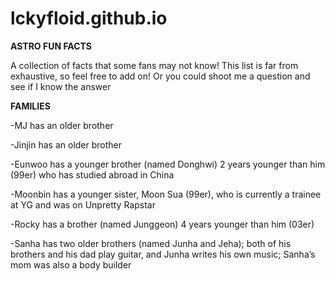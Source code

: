 # lckyfloid.github.io
**ASTRO FUN FACTS** 

A collection of facts that some fans may not know! This list is far from exhaustive, so feel free to add on! Or you could shoot me a question and see if I know the answer
>
**FAMILIES**

-MJ has an older brother

-Jinjin has an older brother

-Eunwoo has a younger brother (named Donghwi) 2 years younger than him (99er) who has studied abroad in China

-Moonbin has a younger sister, Moon Sua (99er), who is currently a trainee at YG and was on Unpretty Rapstar

-Rocky has a brother (named Junggeon) 4 years younger than him (03er) 

-Sanha has two older brothers (named Junha and Jeha); both of his brothers and his dad play guitar, and Junha writes his own music; Sanha’s mom was also a body builder

